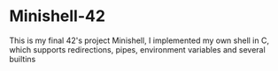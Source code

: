 # Minishell-42
This is my final 42's project Minishell, I implemented my own shell in C, which supports redirections, pipes, environment variables and several builtins 
